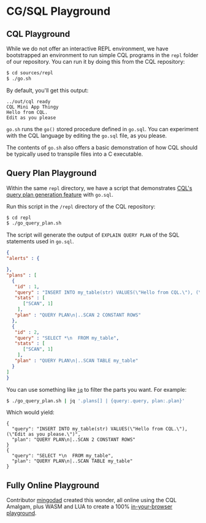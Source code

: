 # CG/SQL Playground

## CQL Playground
While we do not offer an interactive REPL environment, we have bootstrapped an environment to run simple CQL programs in the `repl` folder of our repository. You can run it by doing this from the CQL repository:

```bash
$ cd sources/repl
$ ./go.sh
```

By default, you'll get this output:
```
../out/cql ready
CQL Mini App Thingy
Hello from CQL.
Edit as you please
```

`go.sh` runs the `go()` stored procedure defined in `go.sql`. You can experiment with the CQL language by editing the `go.sql` file, as you please.

The contents of `go.sh` also offers a basic demonstration of how CQL should be typically used to transpile files into a C executable.

## Query Plan Playground
Within the same `repl` directory, we have a script that demonstrates [CQL's query plan generation feature](../CQL_Guide/generated/user_guide.html#chapter-15-query-plan-generation) with `go.sql`.

Run this script in the `/repl` directory of the CQL repository:
```bash
$ cd repl
$ ./go_query_plan.sh
```

The script will generate the output of `EXPLAIN QUERY PLAN` of the SQL statements used in `go.sql`.

```json
{
"alerts" : {

},
"plans" : [
  {
   "id" : 1,
   "query" : "INSERT INTO my_table(str) VALUES(\"Hello from CQL.\"), (\"Edit as you please.\")",
   "stats" : [
      ["SCAN", 1]
    ],
   "plan" : "QUERY PLAN\n|..SCAN 2 CONSTANT ROWS"
  },
  {
   "id" : 2,
   "query" : "SELECT *\n  FROM my_table",
   "stats" : [
      ["SCAN", 1]
    ],
   "plan" : "QUERY PLAN\n|..SCAN TABLE my_table"
  }
]
}
```

You can use something like [`jq`](https://stedolan.github.io/jq/) to filter the parts you want. For example:

```bash
$ ./go_query_plan.sh | jq '.plans[] | {query:.query, plan:.plan}'
```

Which would yield:

```
{
  "query": "INSERT INTO my_table(str) VALUES(\"Hello from CQL.\"), (\"Edit as you please.\")",
  "plan": "QUERY PLAN\n|..SCAN 2 CONSTANT ROWS"
}
{
  "query": "SELECT *\n  FROM my_table",
  "plan": "QUERY PLAN\n|..SCAN TABLE my_table"
}
```

## Fully Online Playground
Contributor [mingodad](https://github.com/mingodad) created this wonder, all online using the CQL Amalgam, plus WASM and LUA to create a 100% [in-your-browser playground](https://mingodad.github.io/CG-SQL-Lua-playground/).
